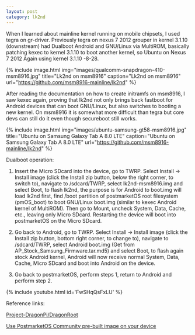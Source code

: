 ```yaml
---
layout: post
category: lk2nd
---
```


When I learned about mainline kernel running on mobile chipsets, I used tegra on gr-driver. Previously tegra on nexus 7 2012 grouper in kernel 3.1.10 (downstream) had Dualboot Android and GNU/Linux via MultiROM, basically patching kexec to kernel 3.1.10 to boot another kernel, so Ubuntu on Nexus 7 2012 Again using kernel 3.1.10 -8-28.

{% include image.html
            img="images/qualcomm-snapdragon-410-msm8916.jpg"
            title="Lk2nd on msm8916" 
            caption="Lk2nd on msm8916"
            url="https://github.com/msm8916-mainline/lk2nd" %}

After reading the documentation on how to create initramfs on msm8916, I saw kexec again, proving that lk2nd not only brings back fastboot for Android devices that can boot GNU/Linux, but also switches to booting a new kernel. On msm8916 it is somewhat more difficult than tegra but core devs can still do it even though secureboot still works.

{% include image.html
            img="images/ubuntu-samsung-gt58-msm8916.jpg"
            title="Ubuntu on Samsung Galaxy Tab A 8.0 LTE" 
            caption="Ubuntu on Samsung Galaxy Tab A 8.0 LTE"
            url="https://github.com/msm8916-mainline/lk2nd" %}

Dualboot operation:

1. Insert the Micro SDcard into the device, go to TWRP. Select Install → Install image (click the Install zip button, below the right corner, to switch to), navigate to /sdcard/TWRP, select lk2nd-msm8916.img and select Boot, to flash lk2nd, the purpose is for Android to boot.img will load lk2nd first, find /boot partition of postmarketOS root filesystem (pmOS_boot) to boot GNU/Linux boot.img (similar to kexec Android kernel of MultiROM). Then go to Mount, uncheck System, Data, Cache, etc., leaving only Micro SDcard. Restarting the device will boot into postmarketOS on the Micro SDcard.

2. Go back to Android, go to TWRP. Select Install → Install image (click the Install zip button, bottom right corner, to change to), navigate to /sdcard/TWRP, select Android boot.img (Get from AP_Stock_Samsung_Firmware.tar.md5) and select Boot, to flash again stock Android kernel, Android will now receive normal System, Data, Cache, Micro SDcard and boot into Android on the device.

3. Go back to postmarketOS, perform steps 1, return to Android and perform step 2.


{% include youtube.html id='FwSHqQsFxLU' %}

Reference links: 

[Project-DragonPi/DragonRoot]

[Use PostmarketOS Community pre-built image on your device]

[Project-DragonPi/DragonRoot]: https://github.com/Project-DragonPi/DragonRoot/blob/main/Makefile
[Use PostmarketOS Community pre-built image on your device]: https://wiki.postmarketos.org/wiki/Use_PostmarketOS_Community_pre-built_image_on_your_device#insert_a_MicroSDcard_into_your_Computer
